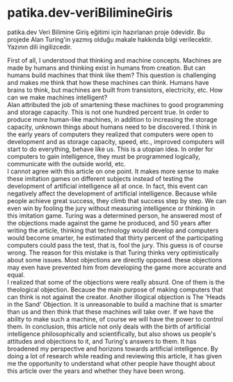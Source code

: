 # patika.dev-veriBilimineGiris
patika.dev Veri Bilimine Giriş eğitimi için hazırlanan proje ödevidir.
Bu projede Alan Turing'in yazmış olduğu makale hakkında bilgi verilecektir. Yazının dili ingilizcedir.

First of all, I understood that thinking and machine concepts. Machines are made by humans and thinking exist in humans from creation. But can humans build machines that think like them? This question is challenging and makes me think that how these machines can think. Humans have brains to think, but machines are built from transistors, electricity, etc. How can we make machines intelligent?\
Alan attributed the job of smartening these machines to good programming and storage capacity. This is not one hundred percent true. In order to produce more human-like machines, in addition to increasing the storage capacity, unknown things about humans need to be discovered.
I think in the early years of computers they realized that computers were open to development and as storage capacity, speed, etc., improved computers will start to do everything, behave like us. This is a utopian idea. In order for computers to gain intelligence, they must be programmed logically, communicate with the outside world, etc.\
I cannot agree with this article on one point. It makes more sense to make these imitation games on different subjects instead of testing the development of artificial intelligence all at once. In fact, this event can negatively affect the development of artificial intelligence. Because while people achieve great success, they climb that success step by step. We can even win by fooling the jury without measuring intelligence or thinking in this imitation game.
Turing was a determined person, he answered most of the objections made against the game he produced, and 50 years after writing the article, thinking that technology would develop and computers would become smarter, he estimated that thirty percent of the participating computers could pass the test, that is, fool the jury. This guess is of course wrong. The reason for this mistake is that Turing thinks very optimistically about some issues. Most objections are directly opposed. these objections may even have prevented him from developing the game more accurate and equal.\
I realized that some of the objections were really absurd. One of them is the theological objection. Because the main purpose of making computers that can think is not against the creator. Another illogical objection is The 'Heads in the Sand' Objection. It is unreasonable to build a machine that is smarter than us and then think that these machines will take over. If we have the ability to make such a machine, of course we will have the power to control them.
In conclusion, this article not only deals with the birth of artificial intelligence philosophically and scientifically, but also shows us people's attitudes and objections to it, and Turing's answers to them. It has broadened my perspective and horizons towards artificial intelligence. By doing a lot of research while reading and reviewing this article, it has given me the opportunity to understand what other people have thought about this article over the years and whether they have been wrong.

